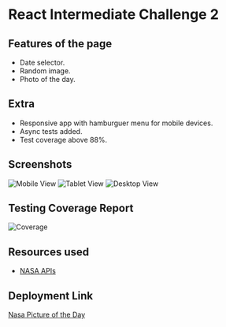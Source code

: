 # React Intermediate Challenge 2

## Features of the page

- Date selector.
- Random image.
- Photo of the day.

## Extra

- Responsive app with hamburguer menu for mobile devices.
- Async tests added.
- Test coverage above 88%.

## Screenshots

![Mobile View](https://user-images.githubusercontent.com/96957431/151033978-929714a9-14a5-4527-9d99-826fa4cd6161.png)
![Tablet View](https://user-images.githubusercontent.com/96957431/151034020-218263f4-16e4-4498-99d7-84acf017c2e3.png)
![Desktop View](https://user-images.githubusercontent.com/96957431/151033932-559f12af-9b1b-4fd8-8ef9-25eaea9597e7.png)


## Testing Coverage Report
![Coverage](https://user-images.githubusercontent.com/96957431/151034064-5bf624bb-b391-4bad-b4c6-59bd1e939c4e.png)


## Resources used

- [NASA APIs](https://api.nasa.gov/)


## Deployment Link

[Nasa Picture of the Day](https://nasaphotooftheday-giov.netlify.app/)


